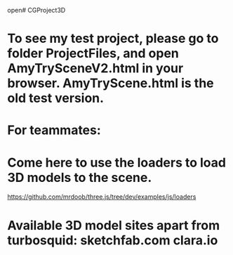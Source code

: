  open# CGProject3D

# To see my test project, please go to folder ProjectFiles, and open AmyTrySceneV2.html in your browser. AmyTryScene.html is the old test version.


# For teammates: 
# Come here to use the loaders to load 3D models to the scene.
https://github.com/mrdoob/three.js/tree/dev/examples/js/loaders

# Available 3D model sites apart from turbosquid: sketchfab.com clara.io 
